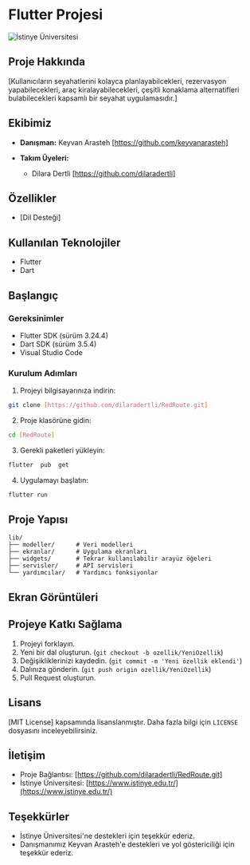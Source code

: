 # Flutter Projesi

![İstinye Üniversitesi](https://www.unitededucation.com/linklogoch/istinye-university-logo.png)

## Proje Hakkında
[Kullanıcıların seyahatlerini kolayca planlayabilcekleri, rezervasyon yapabilecekleri, araç kiralayabilecekleri, çeşitli konaklama alternatifleri bulabilecekleri kapsamlı bir seyahat uygulamasıdır.]

## Ekibimiz
- **Danışman:** Keyvan Arasteh [https://github.com/keyvanarasteh]

- **Takım Üyeleri:**
   - Dilara Dertli [https://github.com/dilaradertli]

## Özellikler
- [Dil Desteği]

## Kullanılan Teknolojiler
- Flutter
- Dart

## Başlangıç

### Gereksinimler
- Flutter SDK (sürüm 3.24.4)
- Dart SDK (sürüm 3.5.4)
- Visual Studio Code

### Kurulum Adımları
1. Projeyi bilgisayarınıza indirin:
```bash
git clone [https://github.com/dilaradertli/RedRoute.git]
```

2. Proje klasörüne gidin:
```bash
cd [RedRoute]
```

3. Gerekli paketleri yükleyin:
``` bash
flutter  pub  get
```

4. Uygulamayı başlatın:
```bash 
flutter run
```

## Proje Yapısı 
```
lib/
├── modeller/      # Veri modelleri
├── ekranlar/      # Uygulama ekranları
├── widgets/       # Tekrar kullanılabilir arayüz öğeleri
├── servisler/     # API servisleri
└── yardımcılar/   # Yardımcı fonksiyonlar
```

## Ekran Görüntüleri


## Projeye Katkı Sağlama
1. Projeyi forklayın.   
2. Yeni bir dal oluşturun. (`git checkout -b ozellik/YeniOzellik`)
3. Değişikliklerinizi kaydedin. (`git commit -m 'Yeni özellik eklendi'`)
4. Dalınıza gönderin. (`git push origin ozellik/YeniOzellik`)
5. Pull Request oluşturun.

## Lisans
[MIT License] kapsamında lisanslanmıştır. Daha fazla bilgi için `LICENSE` dosyasını inceleyebilirsiniz.

## İletişim
- Proje Bağlantısı: [https://github.com/dilaradertli/RedRoute.git]
- İstinye Üniversitesi: [https://www.istinye.edu.tr/](https://www.istinye.edu.tr/)

## Teşekkürler
- İstinye Üniversitesi'ne destekleri için teşekkür ederiz.
- Danışmanımız Keyvan Arasteh'e destekleri ve yol göstericiliği için teşekkür ederiz.


